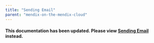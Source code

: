 ```yaml
---
title: "Sending Email"
parent: "mendix-on-the-mendix-cloud"
---
```

#### This documentation has been updated. Please view [Sending Email](/howtogeneral/mendixcloud/sending-email) instead.
